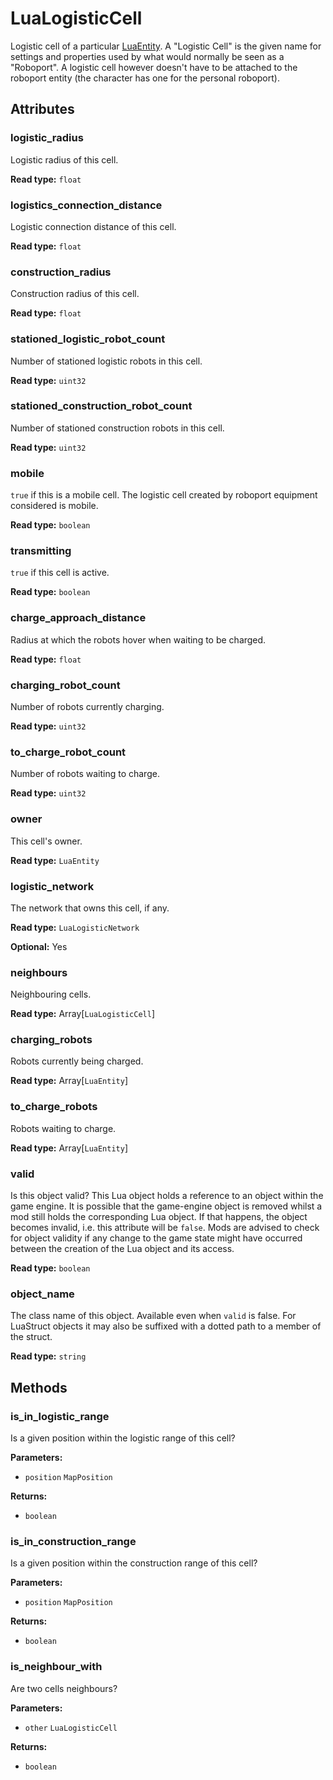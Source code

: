 # LuaLogisticCell

Logistic cell of a particular [LuaEntity](runtime:LuaEntity). A "Logistic Cell" is the given name for settings and properties used by what would normally be seen as a "Roboport". A logistic cell however doesn't have to be attached to the roboport entity (the character has one for the personal roboport).

## Attributes

### logistic_radius

Logistic radius of this cell.

**Read type:** `float`

### logistics_connection_distance

Logistic connection distance of this cell.

**Read type:** `float`

### construction_radius

Construction radius of this cell.

**Read type:** `float`

### stationed_logistic_robot_count

Number of stationed logistic robots in this cell.

**Read type:** `uint32`

### stationed_construction_robot_count

Number of stationed construction robots in this cell.

**Read type:** `uint32`

### mobile

`true` if this is a mobile cell. The logistic cell created by roboport equipment considered is mobile.

**Read type:** `boolean`

### transmitting

`true` if this cell is active.

**Read type:** `boolean`

### charge_approach_distance

Radius at which the robots hover when waiting to be charged.

**Read type:** `float`

### charging_robot_count

Number of robots currently charging.

**Read type:** `uint32`

### to_charge_robot_count

Number of robots waiting to charge.

**Read type:** `uint32`

### owner

This cell's owner.

**Read type:** `LuaEntity`

### logistic_network

The network that owns this cell, if any.

**Read type:** `LuaLogisticNetwork`

**Optional:** Yes

### neighbours

Neighbouring cells.

**Read type:** Array[`LuaLogisticCell`]

### charging_robots

Robots currently being charged.

**Read type:** Array[`LuaEntity`]

### to_charge_robots

Robots waiting to charge.

**Read type:** Array[`LuaEntity`]

### valid

Is this object valid? This Lua object holds a reference to an object within the game engine. It is possible that the game-engine object is removed whilst a mod still holds the corresponding Lua object. If that happens, the object becomes invalid, i.e. this attribute will be `false`. Mods are advised to check for object validity if any change to the game state might have occurred between the creation of the Lua object and its access.

**Read type:** `boolean`

### object_name

The class name of this object. Available even when `valid` is false. For LuaStruct objects it may also be suffixed with a dotted path to a member of the struct.

**Read type:** `string`

## Methods

### is_in_logistic_range

Is a given position within the logistic range of this cell?

**Parameters:**

- `position` `MapPosition`

**Returns:**

- `boolean`

### is_in_construction_range

Is a given position within the construction range of this cell?

**Parameters:**

- `position` `MapPosition`

**Returns:**

- `boolean`

### is_neighbour_with

Are two cells neighbours?

**Parameters:**

- `other` `LuaLogisticCell`

**Returns:**

- `boolean`

